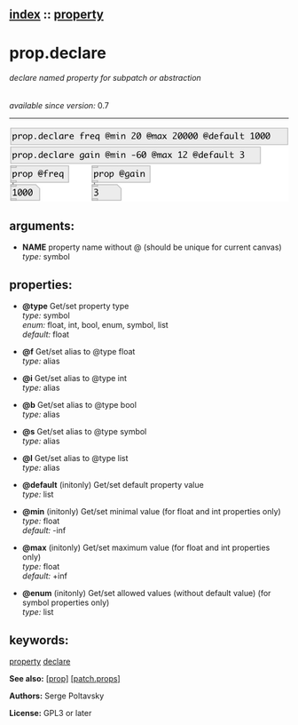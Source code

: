 [index](index.html) :: [property](category_property.html)
---

# prop.declare

###### declare named property for subpatch or abstraction

*available since version:* 0.7

---




[![example](../examples/img/prop.declare.jpg)](../examples/pd/prop.declare.pd)



## arguments:

* **NAME**
property name without @ (should be unique for current canvas)<br>
_type:_ symbol<br>





## properties:

* **@type** 
Get/set property type<br>
_type:_ symbol<br>
_enum:_ float, int, bool, enum, symbol, list<br>
_default:_ float<br>

* **@f** 
Get/set alias to @type float<br>
_type:_ alias<br>

* **@i** 
Get/set alias to @type int<br>
_type:_ alias<br>

* **@b** 
Get/set alias to @type bool<br>
_type:_ alias<br>

* **@s** 
Get/set alias to @type symbol<br>
_type:_ alias<br>

* **@l** 
Get/set alias to @type list<br>
_type:_ alias<br>

* **@default** (initonly)
Get/set default property value<br>
_type:_ list<br>

* **@min** (initonly)
Get/set minimal value (for float and int properties only)<br>
_type:_ float<br>
_default:_ -inf<br>

* **@max** (initonly)
Get/set maximum value (for float and int properties only)<br>
_type:_ float<br>
_default:_ +inf<br>

* **@enum** (initonly)
Get/set allowed values (without default value) (for symbol properties only)<br>
_type:_ list<br>







## keywords:

[property](keywords/property.html)
[declare](keywords/declare.html)



**See also:**
[\[prop\]](prop.html)
[\[patch.props\]](patch.props.html)




**Authors:** Serge Poltavsky




**License:** GPL3 or later





